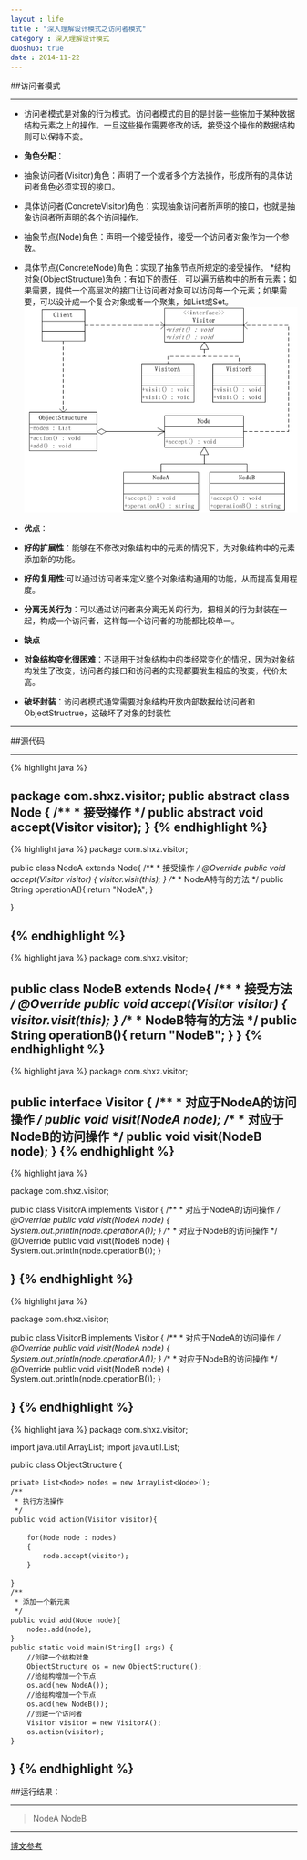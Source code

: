 ```yaml
---
layout : life
title : "深入理解设计模式之访问者模式"
category : 深入理解设计模式
duoshuo: true
date : 2014-11-22
---
```


##访问者模式

-------------

* 访问者模式是对象的行为模式。访问者模式的目的是封装一些施加于某种数据结构元素之上的操作。一旦这些操作需要修改的话，接受这个操作的数据结构则可以保持不变。
* **角色分配**：
 * 抽象访问者(Visitor)角色：声明了一个或者多个方法操作，形成所有的具体访问者角色必须实现的接口。
 * 具体访问者(ConcreteVisitor)角色：实现抽象访问者所声明的接口，也就是抽象访问者所声明的各个访问操作。
 * 抽象节点(Node)角色：声明一个接受操作，接受一个访问者对象作为一个参数。
 * 具体节点(ConcreteNode)角色：实现了抽象节点所规定的接受操作。
 *结构对象(ObjectStructure)角色：有如下的责任，可以遍历结构中的所有元素；如果需要，提供一个高层次的接口让访问者对象可以访问每一个元素；如果需要，可以设计成一个复合对象或者一个聚集，如List或Set。
![gengsufa](/life/picture/visit.png)

* **优点**：
 * **好的扩展性**：能够在不修改对象结构中的元素的情况下，为对象结构中的元素添加新的功能。
 * **好的复用性**:可以通过访问者来定义整个对象结构通用的功能，从而提高复用程度。
 * **分离无关行为**：可以通过访问者来分离无关的行为，把相关的行为封装在一起，构成一个访问者，这样每一个访问者的功能都比较单一。
* **缺点**
 * **对象结构变化很困难**：不适用于对象结构中的类经常变化的情况，因为对象结构发生了改变，访问者的接口和访问者的实现都要发生相应的改变，代价太高。
 * **破坏封装**：访问者模式通常需要对象结构开放内部数据给访问者和ObjectStructrue，这破坏了对象的封装性

-------------- 
 
##源代码 

---------------
{% highlight java %}

package com.shxz.visitor;
public abstract class Node {
    /**
     * 接受操作
     */
    public abstract void accept(Visitor visitor);
}
{% endhighlight %}
-----------
{% highlight java %}
package com.shxz.visitor;

public class NodeA extends Node{
    /**
     * 接受操作
     */
    @Override
    public void accept(Visitor visitor) {
        visitor.visit(this);
    }
    /**
     * NodeA特有的方法
     */
    public String operationA(){
        return "NodeA";
    }

}

{% endhighlight %}
-----------
{% highlight java %}
package com.shxz.visitor;

public class NodeB extends Node{
    /**
     * 接受方法
     */
    @Override
    public void accept(Visitor visitor) {
        visitor.visit(this);
    }
    /**
     * NodeB特有的方法
     */
    public String operationB(){
        return "NodeB";
    }
}
{% endhighlight %}
-----------
{% highlight java %}
package com.shxz.visitor;

public interface Visitor {
    /**
     * 对应于NodeA的访问操作
     */
    public void visit(NodeA node);
    /**
     * 对应于NodeB的访问操作
     */
    public void visit(NodeB node);
}
{% endhighlight %}
-----------
{% highlight java %}

package com.shxz.visitor;

public class VisitorA implements Visitor {
    /**
     * 对应于NodeA的访问操作
     */
    @Override
    public void visit(NodeA node) {
        System.out.println(node.operationA());
    }
    /**
     * 对应于NodeB的访问操作
     */
    @Override
    public void visit(NodeB node) {
        System.out.println(node.operationB());
    }

}
{% endhighlight %}
-----------
{% highlight java %}

package com.shxz.visitor;

public class VisitorB implements Visitor {
    /**
     * 对应于NodeA的访问操作
     */
    @Override
    public void visit(NodeA node) {
        System.out.println(node.operationA());
    }
    /**
     * 对应于NodeB的访问操作
     */
    @Override
    public void visit(NodeB node) {
        System.out.println(node.operationB());
    }

}
{% endhighlight %}
-----------
{% highlight java %}
package com.shxz.visitor;

import java.util.ArrayList;
import java.util.List;

public class ObjectStructure {
    
    private List<Node> nodes = new ArrayList<Node>();
    /**
     * 执行方法操作
     */
    public void action(Visitor visitor){
        
        for(Node node : nodes)
        {
            node.accept(visitor);
        }
        
    }
    /**
     * 添加一个新元素
     */
    public void add(Node node){
        nodes.add(node);
    }
    public static void main(String[] args) {
        //创建一个结构对象
        ObjectStructure os = new ObjectStructure();
        //给结构增加一个节点
        os.add(new NodeA());
        //给结构增加一个节点
        os.add(new NodeB());
        //创建一个访问者
        Visitor visitor = new VisitorA();
        os.action(visitor);
    }
}
{% endhighlight %}
-----------

##运行结果：

----------------

>NodeA
>NodeB

----------------
[博文参考](http://www.cnblogs.com/java-my-life/archive/2012/06/14/2545381.html)